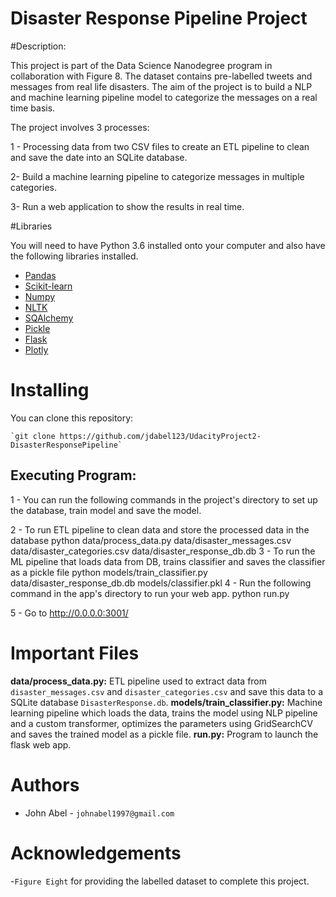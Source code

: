 # Disaster Response Pipeline Project

#Description:

This project is part of the Data Science Nanodegree program in collaboration with Figure 8. The dataset contains
pre-labelled tweets and messages from real life disasters. The aim of the project is to build a NLP and machine learning
pipeline model to categorize the messages on a real time basis.

The project involves 3 processes:

1 - Processing data from two CSV files to create an ETL pipeline to clean and save the date into an SQLite database.

2- Build a machine learning pipeline to categorize messages in multiple categories.

3- Run a web application to show the results in real time.

#Libraries

You will need to have Python 3.6 installed onto your computer and also have the following libraries installed.

- [Pandas](https://pandas.pydata.org/)
- [Scikit-learn](https://scikit-learn.org/stable/index.html)
- [Numpy](https://numpy.org/)
- [NLTK](https://www.nltk.org/)
- [SQAlchemy](https://www.sqlalchemy.org/)
- [Pickle](https://docs.python.org/3/library/pickle.html)
- [Flask](https://flask.palletsprojects.com/en/1.1.x/)
- [Plotly](https://plotly.com/)


# Installing

You can clone this repository:

	`git clone https://github.com/jdabel123/UdacityProject2-DisasterResponsePipeline`

## Executing Program:
1 - You can run the following commands in the project's directory to set up the database, train model and save the model.

2 - To run ETL pipeline to clean data and store the processed data in the database python data/process_data.py data/disaster_messages.csv data/disaster_categories.csv data/disaster_response_db.db
3 - To run the ML pipeline that loads data from DB, trains classifier and saves the classifier as a pickle file python models/train_classifier.py data/disaster_response_db.db models/classifier.pkl
4 - Run the following command in the app's directory to run your web app. python run.py

5 - Go to http://0.0.0.0:3001/

# Important Files

**data/process_data.py:** ETL pipeline used to extract data from `disaster_messages.csv` and `disaster_categories.csv` and
						  save this data to a SQLite database `DisasterResponse.db`.
**models/train_classifier.py:** Machine learning pipeline which loads the data, trains the model using NLP pipeline and a custom
								transformer, optimizes the parameters using GridSearchCV and saves the trained model as a pickle 								 file.
**run.py:** Program to launch the flask web app.


# Authors

- John Abel - `johnabel1997@gmail.com`

# Acknowledgements

-`Figure Eight` for providing the labelled dataset to complete this project.



